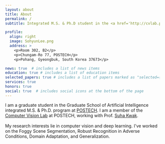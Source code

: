 ```yaml
---
layout: about
title: About
permalink: /
subtitle: Integrated M.S. & Ph.D student in the <a href='http://cvlab.postech.ac.kr/lab/'>Computer Vision Lab</a> at <a href='https://www.postech.ac.kr'>POSTECH</a>. 

profile:
  align: right
  image: SohyunLee.png
  address: >
    <p>Room 302, B2</p>
    <p>Chungam-Ro 77, POSTECH</p>
    <p>Pohang, Gyeongbuk, South Korea 37673</p>

news: true  # includes a list of news items
education: true # includes a list of education items
selected_papers: true # includes a list of papers marked as "selected={true}"
services: true
honors: true
social: true  # includes social icons at the bottom of the page
---
```


I am a graduate student in the Graduate School of Artificial Intelligence integrated M.S. & Ph.D. program at [POSTECH](https://www.postech.ac.kr). I am a member of the [Computer Vision Lab](http://cvlab.postech.ac.kr/lab/) at POSTECH, working with Prof. [Suha Kwak](https://suhakwak.github.io). \
\
My research interests lie in computer vision and deep learning. I've worked on the Foggy Scene Segmentation, Robust Recognition in Adverse Conditions, Domain Adaptation, and Generalization. 

<!-- Write your biography here. Tell the world about yourself. Link to your favorite [subreddit](http://reddit.com). You can put a picture in, too. The code is already in, just name your picture `prof_pic.jpg` and put it in the `img/` folder.

Put your address / P.O. box / other info right below your picture. You can also disable any these elements by editing `profile` property of the YAML header of your `_pages/about.md`. Edit `_bibliography/papers.bib` and Jekyll will render your [publications page](/al-folio/publications/) automatically.

Link to your social media connections, too. This theme is set up to use [Font Awesome icons](http://fortawesome.github.io/Font-Awesome/) and [Academicons](https://jpswalsh.github.io/academicons/), like the ones below. Add your Facebook, Twitter, LinkedIn, Google Scholar, or just disable all of them. -->
